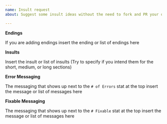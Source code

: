 ```yaml
---
name: Insult request
about: Suggest some insult ideas without the need to fork and PR your own copy

---
```


**Endings**

If you are adding endings insert the ending or list of endings here

**Insults**

Insert the insult or list of insults (Try to specify if you intend them for the short, medium, or long sections)

**Error Messaging**

The messaging that shows up next to the `# of Errors` stat at the top insert the message or list of messages here

**Fixable Messaging**

The messaging that shows up next to the `# Fixable` stat at the top insert the message or list of messages here
